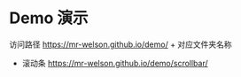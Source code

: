# Demo 演示

访问路径 https://mr-welson.github.io/demo/ + 对应文件夹名称

 - 滚动条 https://mr-welson.github.io/demo/scrollbar/
